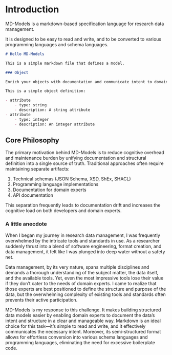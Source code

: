 # Introduction

MD-Models is a markdown-based specification language for research data management.

It is designed to be easy to read and write, and to be converted to various programming languages and schema languages.

```markdown
# Hello MD-Models

This is a simple markdown file that defines a model.

### Object

Enrich your objects with documentation and communicate intent to domain experts.

This is a simple object definition:

- attribute
    - type: string
    - description: A string attribute
- attribute
    - type: integer
    - description: An integer attribute
```

## Core Philosophy

The primary motivation behind MD-Models is to reduce cognitive overhead and maintenance burden by unifying documentation and structural definition into a single source of truth. Traditional approaches often require maintaining separate artifacts:

1. Technical schemas (JSON Schema, XSD, ShEx, SHACL)
2. Programming language implementations
3. Documentation for domain experts
4. API documentation

This separation frequently leads to documentation drift and increases the cognitive load on both developers and domain experts.

### A little anecdote

When I began my journey in research data management, I was frequently overwhelmed by the intricate tools and standards in use. As a researcher suddenly thrust into a blend of software engineering, format creation, and data management, it felt like I was plunged into deep water without a safety net.

Data management, by its very nature, spans multiple disciplines and demands a thorough understanding of the subject matter, the data itself, and the available tools. Yet, even the most impressive tools lose their value if they don’t cater to the needs of domain experts. I came to realize that those experts are best positioned to define the structure and purpose of the data, but the overwhelming complexity of existing tools and standards often prevents their active participation.

MD-Models is my response to this challenge. It makes building structured data models easier by enabling domain experts to document the data’s intent and structure in a clear and manageable way. Markdown is an ideal choice for this task—it’s simple to read and write, and it effectively communicates the necessary intent. Moreover, its semi-structured format allows for effortless conversion into various schema languages and programming languages, eliminating the need for excessive boilerplate code.
